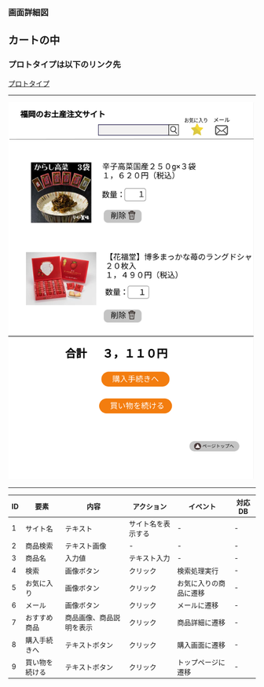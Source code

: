 ### 画面詳細図
## カートの中

### プロトタイプは以下のリンク先
[プロトタイプ]()

*****
<img src="../img/カートの中.png" width="500">

*****

|ID|要素|内容|アクション|イベント|対応DB|
|--|---|----|---------|-------|-------|
|1|サイト名|テキスト|サイト名を表示する|-|-|
|2|商品検索|テキスト画像|-|-|-|
|3|商品名|入力値|テキスト入力|-|-|
|4|検索|画像ボタン|クリック|検索処理実行|-|-|
|5|お気に入り|画像ボタン|クリック|お気に入りの商品に遷移|-|
|6|メール|画像ボタン|クリック|メールに遷移|-|
|7|おすすめ商品|商品画像、商品説明を表示|クリック|商品詳細に遷移|-|
|8|購入手続きへ|テキストボタン|クリック|購入画面に遷移|-|
|9|買い物を続ける|テキストボタン|クリック|トップページに遷移|-|

